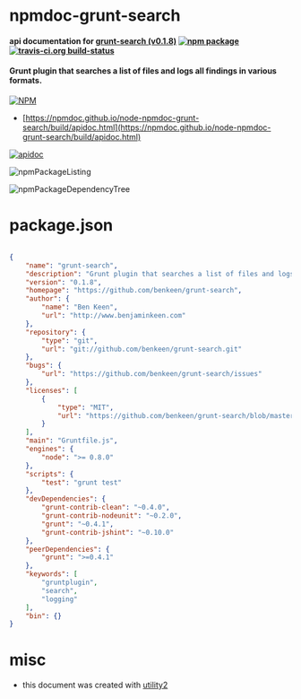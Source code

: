 # npmdoc-grunt-search

#### api documentation for  [grunt-search (v0.1.8)](https://github.com/benkeen/grunt-search)  [![npm package](https://img.shields.io/npm/v/npmdoc-grunt-search.svg?style=flat-square)](https://www.npmjs.org/package/npmdoc-grunt-search) [![travis-ci.org build-status](https://api.travis-ci.org/npmdoc/node-npmdoc-grunt-search.svg)](https://travis-ci.org/npmdoc/node-npmdoc-grunt-search)

#### Grunt plugin that searches a list of files and logs all findings in various formats.

[![NPM](https://nodei.co/npm/grunt-search.png?downloads=true&downloadRank=true&stars=true)](https://www.npmjs.com/package/grunt-search)

- [https://npmdoc.github.io/node-npmdoc-grunt-search/build/apidoc.html](https://npmdoc.github.io/node-npmdoc-grunt-search/build/apidoc.html)

[![apidoc](https://npmdoc.github.io/node-npmdoc-grunt-search/build/screenCapture.buildCi.browser.%252Ftmp%252Fbuild%252Fapidoc.html.png)](https://npmdoc.github.io/node-npmdoc-grunt-search/build/apidoc.html)

![npmPackageListing](https://npmdoc.github.io/node-npmdoc-grunt-search/build/screenCapture.npmPackageListing.svg)

![npmPackageDependencyTree](https://npmdoc.github.io/node-npmdoc-grunt-search/build/screenCapture.npmPackageDependencyTree.svg)



# package.json

```json

{
    "name": "grunt-search",
    "description": "Grunt plugin that searches a list of files and logs all findings in various formats.",
    "version": "0.1.8",
    "homepage": "https://github.com/benkeen/grunt-search",
    "author": {
        "name": "Ben Keen",
        "url": "http://www.benjaminkeen.com"
    },
    "repository": {
        "type": "git",
        "url": "git://github.com/benkeen/grunt-search.git"
    },
    "bugs": {
        "url": "https://github.com/benkeen/grunt-search/issues"
    },
    "licenses": [
        {
            "type": "MIT",
            "url": "https://github.com/benkeen/grunt-search/blob/master/LICENSE-MIT"
        }
    ],
    "main": "Gruntfile.js",
    "engines": {
        "node": ">= 0.8.0"
    },
    "scripts": {
        "test": "grunt test"
    },
    "devDependencies": {
        "grunt-contrib-clean": "~0.4.0",
        "grunt-contrib-nodeunit": "~0.2.0",
        "grunt": "~0.4.1",
        "grunt-contrib-jshint": "~0.10.0"
    },
    "peerDependencies": {
        "grunt": ">=0.4.1"
    },
    "keywords": [
        "gruntplugin",
        "search",
        "logging"
    ],
    "bin": {}
}
```



# misc
- this document was created with [utility2](https://github.com/kaizhu256/node-utility2)
